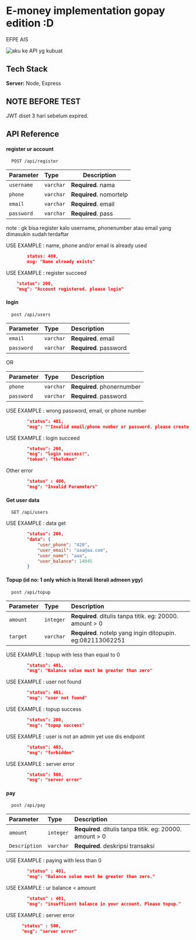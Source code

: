 # E-money implementation gopay edition :D

EFPE AIS

![aku ke API yg kubuat](https://media.discordapp.net/attachments/822065224218836992/1049128849222402069/tumblr_ptnv3uEVH61yo6773o1_400.jpg?width=314&height=406)

## Tech Stack

**Server:** Node, Express

## NOTE BEFORE TEST

JWT diset 3 hari sebelum expired.

## API Reference

#### register ur account

```http
  POST /api/register
```

| Parameter  | Type      | Description             |
| :--------- | :-------- | ----------------------- |
| `username` | `varchar` | **Required**. nama      |
| `phone`    | `varchar` | **Required**. nomortelp |
| `email`    | `varchar` | **Required**. email     |
| `password` | `varchar` | **Required**. pass      |

note : gk bisa register kalo username, phonenumber atau email yang dimasukin sudah terdaftar

USE EXAMPLE : name, phone and/or email is already used

```json
        status: 400,
        msg: "Name already exists"
```

USE EXAMPLE : register succeed

```json
    "status": 200,
    "msg": "Account registered. please login"
```

#### login

```http
  post /api/users
```

| Parameter  | Type      | Description            |
| :--------- | :-------- | :--------------------- |
| `email`    | `varchar` | **Required**. email    |
| `password` | `varchar` | **Required**. password |

OR

| Parameter  | Type      | Description                |
| :--------- | :-------- | :------------------------- |
| `phone`    | `varchar` | **Required**. phonernumber |
| `password` | `varchar` | **Required**. password     |

USE EXAMPLE : wrong password, email, or phone number

```json
        "status": 401,
        "msg": "'Invalid email/phone number or password. please create an account if you dont have one'"
```

USE EXAMPLE : login succeed

```json
        "status": 200,
        "msg": "login success!",
        "token": "theToken"
```

Other error

```json
        "status" : 400,
        "msg": "Invalid Parameters"
```

#### Get user data

```http
  GET /api/users
```

USE EXAMPLE : data get

```json
        "status": 200,
        "data": {
            "user_phone": "420",
            "user_email": "aaa@aa.com",
            "user_name": "aaa",
            "user_balance": 14045
        }
```

#### Topup (id no: 1 only which is literali literali admeen ygy)

```http
  post /api/topup
```

| Parameter | Type      | Description                                                |
| :-------- | :-------- | :--------------------------------------------------------- |
| `amount`  | `integer` | **Required**. ditulis tanpa titik. eg: 20000. amount > 0   |
| `target`  | `varchar` | **Required**. notelp yang ingin ditopupin. eg:082113062251 |

USE EXAMPLE : topup with less than equal to 0

```json
        "status": 401,
        "msg": "Balance value must be greater than zero"
```

USE EXAMPLE : user not found

```json
        "status": 401,
        "msg": "user not found"
```

USE EXAMPLE : topup success

```json
        "status": 200,
        "msg": "topup success"
```

USE EXAMPLE : user is not an admin yet use dis endpoint

```json
        "status": 403,
        "msg": "forbidden"
```

USE EXAMPLE : server error

```json
        "status": 500,
        "msg": "server error"
```

#### pay

```http
  post /api/pay
```

| Parameter     | Type      | Description                                              |
| :------------ | :-------- | :------------------------------------------------------- |
| `amount`      | `integer` | **Required**. ditulis tanpa titik. eg: 20000. amount > 0 |
| `Description` | `varchar` | **Required**. deskripsi transaksi                        |

USE EXAMPLE : paying with less than 0

```json
        "status" : 401,
        "msg": "Balance value must be greater than zero."
```

USE EXAMPLE : ur balance < amount

```json
        "status" : 401,
        "msg": "insufficent balance in your account. Please topup."
```

USE EXAMPLE : server error

```json
      "status" : 500,
      "msg": "server error"
```
